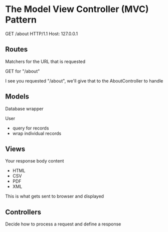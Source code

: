 # The Model View Controller (MVC) Pattern

GET /about HTTP/1.1
Host: 127.0.0.1


## Routes
Matchers for the URL that is requested

GET for "/about"

I see you requested "/about", we'll give that to the AboutController to handle

## Models
Database wrapper

User
* query for records
* wrap individual records

## Views
Your response body content
* HTML
* CSV
* PDF
* XML

This is what gets sent to browser and displayed

## Controllers
Decide how to process a request and define a response